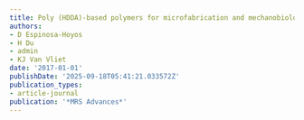 ```yaml
---
title: Poly (HDDA)-based polymers for microfabrication and mechanobiology
authors:
- D Espinosa-Hoyos
- H Du
- admin
- KJ Van Vliet
date: '2017-01-01'
publishDate: '2025-09-18T05:41:21.033572Z'
publication_types:
- article-journal
publication: '*MRS Advances*'
---
```

